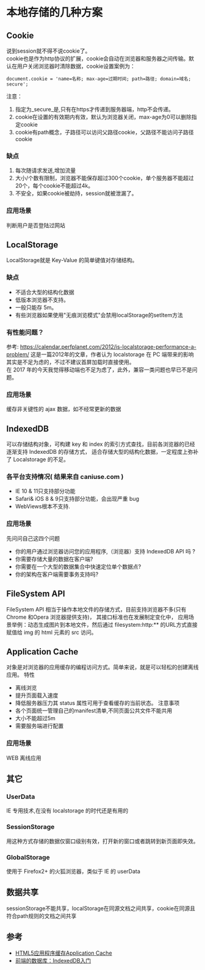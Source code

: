 # 本地存储的几种方案

## Cookie
说到session就不得不说cookie了。  
cookie也是作为http协议的扩展，cookie会自动在浏览器和服务器之间传输。默认在用户关闭浏览器时清除数据，cookie设置案例为：
```
document.cookie = 'name=名称; max-age=过期时间; path=路径; domain=域名; secure';
```
注意：  
1. 指定为_secure_是,只有在https才传递到服务器端，http不会传递。
2. cookie在设置的有效期内有效，默认为浏览器关闭，max-age为0可以删除指定cookie
3. cookie有path概念，子路径可以访问父路径cookie，父路径不能访问子路径cookie
### 缺点
1. 每次随请求发送,增加流量
2. 大小/个数有限制，浏览器不能保存超过300个cookie，单个服务器不能超过20个，每个cookie不能超过4k。
3. 不安全，如果cookie被劫持，session就被泄漏了。
### 应用场景
判断用户是否登陆过网站


## LocalStorage
LocalStorage就是 Key-Value 的简单键值对存储结构。
### 缺点
* 不适合大型的结构化数据
* 低版本浏览器不支持。
* 一般只能存 5m。
* 有些浏览器如果使用"无痕浏览模式"会禁用localStorage的setItem方法
### 有性能问题？
参考: https://calendar.perfplanet.com/2012/is-localstorage-performance-a-problem/
这是一篇2012年的文章，作者认为 localstorage 在 PC 端带来的影响其实是不足为虑的，不过不建议首屏加载时直接使用。  
在 2017 年的今天我觉得移动端也不足为虑了，此外，兼容一类问题也早已不是问题。  
### 应用场景
缓存非关键性的 ajax 数据，如不经常更新的数据


## IndexedDB
可以存储结构对象，可构建 key 和 index 的索引方式查找，目前各浏览器的已经逐渐支持 IndexedDB 的存储方式，
适合存储大型的结构化数据，一定程度上弥补了 Localstorage 的不足。
### 各平台支持情况( 结果来自 caniuse.com )
* IE 10 & 11只支持部分功能
* Safari& iOS 8 & 9只支持部分功能，会出现严重 bug
* WebViews根本不支持.
### 应用场景
先问问自己这四个问题
* 你的用户通过浏览器访问您的应用程序,（浏览器）支持 IndexedDB API 吗 ?
* 你需要存储大量的数据在客户端?
* 你需要在一个大型的数据集合中快速定位单个数据点?
* 你的架构在客户端需要事务支持吗?


## FileSystem API
FileSystem API 相当于操作本地文件的存储方式，目前支持浏览器不多(只有 Chrome 和Opera 浏览器提供支持)，
其接口标准也在发展制定变化中，
应用场景举例：动态生成图片到本地文件，然后通过 filesystem:http:** 的URL方式直接赋值给 img 的 html 元素的 src 访问。


## Application Cache
对象是对浏览器的应用缓存的编程访问方式。简单来说，就是可以轻松的创建离线应用。
特性
* 离线浏览
* 提升页面载入速度
* 降低服务器压力其 status 属性可用于查看缓存的当前状态。
注意事项
* 各个页面统一管理自己的manifest清单,不同页面公共文件不能共用
* 大小不能超过5m
* 需要服务端进行配置
### 应用场景
WEB 离线应用


## 其它
### UserData
IE 专用技术,在没有 localstorage 的时代还是有用的
### SessionStorage
用这种方式存储的数据仅窗口级别有效，打开新的窗口或者跳转到新页面即失效。
### GlobalStorage
使用于 Firefox2+ 的火狐浏览器，类似于 IE 的 userData


## 数据共享
sessionStorage不能共享，localStorage在同源文档之间共享，cookie在同源且符合path规则的文档之间共享


## 参考
* [HTML5应用程序缓存Application Cache](http://www.cnblogs.com/yexiaochai/p/4271834.html)
* [前端的数据库：IndexedDB入门](http://web.jobbole.com/81793/)